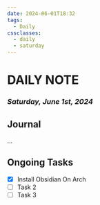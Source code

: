 ```yaml
---
date: 2024-06-01T18:32
tags:
  - Daily
cssclasses:
  - daily
  - saturday
---
```

# DAILY NOTE
### *Saturday, June 1st, 2024*

## Journal
...

## Ongoing Tasks
- [x] Install Obsidian On Arch
- [ ] Task 2
- [ ] Task 3